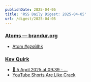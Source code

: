 ```yaml
---
publishDate: 2025-04-05
title: 'RSS Daily Digest: 2025-04-05'
url: /digest/2025-04-05
---
```


### [Atoms  — brandur.org](https://brandur.org/)

  * [Atom #gzs6lhk](https://brandur.org/atoms/gzs6lhk)
  
### [Kev Quirk](https://kevquirk.com/)

  * [📝 5 April 2025 at 09:39 - ...](https://kevquirk.com/notes/20250405-0939)
  * [YouTube Shorts Are Like Crack](https://kevquirk.com/blog/youtube-shorts-are-like-crack)
  
